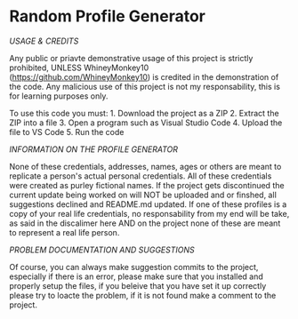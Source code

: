 # Random Profile Generator


*USAGE & CREDITS*

Any public or priavte demonstrative usage of this project is strictly prohibited, UNLESS WhineyMonkey10 (https://github.com/WhineyMonkey10) is credited in the demonstration of the code. Any malicious use of this project is not my responsability, this is for learning purposes only.

To use this code you must:
    1. Download the project as a ZIP
    2. Extract the ZIP into a file
    3. Open a program such as Visual Studio Code
    4. Upload the file to VS Code
    5. Run the code


*INFORMATION ON THE PROFILE GENERATOR*

None of these credentials, addresses, names, ages or others are meant to replicate a person's actual personal credentials. All of these credentials were created as purley fictional names. If the project gets discontinued the current update being worked on will NOT be uploaded and or finshed, all suggestions declined and README.md updated. If one of these profiles is a copy of your real life credentials, no responsability from my end will be take, as said in the discalimer here AND on the project none of these are meant to represent a real life person. 

*PROBLEM DOCUMENTATION AND SUGGESTIONS*

Of course, you can always make suggestion commits to the project, especially if there is an error, please make sure that you installed and properly setup the files, if you beleive that you have set it up correctly please try to loacte the problem, if it is not found make a comment to the project.


